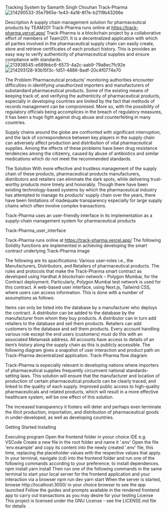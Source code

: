 Tracking System by Samarth Singh Chouhan
Track-Pharma
![214290533-35e7965e-1e43-4a18-8f7e-b2119b43266e](https://github.com/user-attachments/assets/84991e94-fce8-4869-a537-d7d1d11dfd12)

Description
A supply chain management solution for pharmaceutical products by TEAM201
Track-Pharma runs online at https://track-pharma.vercel.app/
Track-Pharma is a blockchain project by a collaborative effort of members of Team201. It is a decentralized application with which all parties involved in the pharmaceutical supply chain can easily create, store and retrieve certificates of each product history. This is provides an easy way to verify authenticity of pharmaceutical supplies and ensure compliance with standards.
![213938545-e689bbc6-6573-4a2c-aab9-79a8ec7fc92e](https://github.com/user-attachments/assets/3a356d54-bcad-4491-bf2f-25592371f196)
![214293128-93b15f3c-1d51-4886-8adf-20c4f0774e70](https://github.com/user-attachments/assets/b95a7fae-1e35-463b-909b-be2e66358f59)

The Problem
Pharmaceutical products’ monitoring authorities encounter difficulties in identifying unauthorized importers and manufacturers of substandard pharmaceutical products. Some of the existing means of keeping track of, and verifying the authenticity of pharmaceutical products, especially in developing countries are limited by the fact that methods of records management can be compromised. More so, with the possibility of regulatory officials being accomplices in the breach of regulatory measures, it has been a huge fight against drug abuse and counterfeiting in many countries.

Supply chains around the globe are confronted with significant interruption, and the lack of correspondence between key players in the supply chain can adversely affect production and distribution of vital pharmaceutical supplies. Among the effects of these problems have been drug resistance tendencies among the citizenry, caused by abuse of antibiotics and similar medications which do not meet the recommended standards.

The Solution
With more effective and trustless management of the supply chain of these products, pharmaceutical products manufacturers, distributors and retailers can eliminate the dark spots, while delivering trust-worthy products more timely and honorably. Though there have been existing technology-based systems by which the pharmaceutical industry has attempted to manage its products’ supply chain over the years, there have been limitations of inadequate transparency especially for large supply chains which often involve complex transactions.

Track-Pharma uses an user-friendly interface in its implementation as a supply-chain management system for pharmaceutical products

Track-Pharma_user_interface

Track-Pharma runs online at https://track-pharma.vercel.app/
The following Solidity functions are implemented in achieving developing the smart contract underlying Track-Pharma
image

The following are its spacifications:
Various user-roles i.e., the Manufacturers, Distributors, and Retailers of pharmaceutical products. The rules and protocols that make the Track-Pharma smart contract as developed using Hardhat
A blockchain network – Polygon Mumbai, for the Contract deployment. Particularly, Polygon Mumbai test network is used for this contract. A web-based user interface, using Next.js, Tailwind CSS, where users can access information. This is done with a number of assumptions as follows:

Items can only be listed into the database by a manufacturer who deploys the contract.
A distributor can be added to the database by the manufacturer from whom they buy products.
A distributor can in turn add retailers to the database and sell them products.
Retailers can add customers to the database and sell them products.
Every account handling various role except the end users (customers) must do this with an associated Metamask address.
All accounts have access to details of an item’s history along the supply chain as this is publicly accessible.
The following diagram gives a snapshot of user interaction and product path on Track-Pharma decentralized application.
Track-Pharma flow diagram

Track-Pharma is especially relevant in developing nations where importers of pharmaceutical supplies frequently circumvent national standards-setting laws. This solution will ensure that the manufacturer and location of production of certain pharmaceutical products can be clearly traced, and linked to the quality of each supply. Improved public access to high-quality pharmaceuticals and related products, which will result in a more effective healthcare system, will be one effect of this solution.

The increased transparency it fosters will deter and perhaps even terminate the illicit production, importation, and distribution of pharmaceutical goods in under-developed, as well as developing countries.

Getting Started
Installing

Executing program
Open the frontend folder in yoour choice IDE e.g. VSCode
Create a new file in the root folder and name it '.env'
Open the file 'env.example' and copy its content into the newly created '.env' file, this time, replacing the placeholder values with the respective values that apply.
In your terminal, navigate (cd) into the frontend folder and run one of the following commands according to your preference, to install dependences.
npm install
yarn install
Then run one of the following commands in the same terminal to start your local server for the frontend application and your interaction via a browser
npm run dev
yarn start
When the server is started, browse http://localhost:3000/ in your choice browser to see the app launched
Follow the guides and prompts available in the rendered frontend app to carry out transactions as you may desire for your testing
License
This project is licensed under the GNU License - see the LICENSE.md file for details
